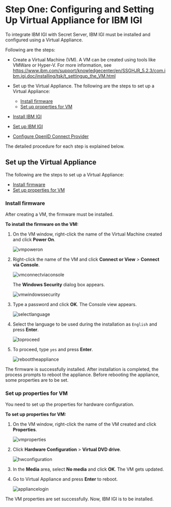 [title]: # (Configuring and Setting Up Virtual Appliance)
[tags]: # (introduction)
[priority]: # (101)
# Step One: Configuring and Setting Up Virtual Appliance for IBM IGI

To integrate IBM IGI with Secret Server, IBM IGI must be installed and configured using a Virtual Appliance. 

Following are the steps:
* Create a Virtual Machine (VM). A VM can be created using tools like VMWare or Hyper-V. For more information, see https://www.ibm.com/support/knowledgecenter/en/SSGHJR_5.2.3/com.ibm.igi.doc/installing/tsk/t_settingup_the_VM.html
*	Set up the Virtual Appliance. The following are the steps to set up a Virtual Appliance:
      * [Install firmware](#Install-firmware)
      * [Set up properties for VM](#Setup-properties-for-VM)
  * [Install IBM IGI](#Install-IBM-IGI)
  
  * [Set up IBM IGI](#Setup-IBM-IGI)
  
  * [Configure OpenID Connect Provider](#Configure-OpenID-Connect-Provider)
 
The detailed procedure for each step is explained below.

## Set up the Virtual Appliance

The following are the steps to set up a Virtual Appliance:

 * [Install firmware](#Install-firmware)
 * [Set up properties for VM](#Setup-properties-for-VM)

### Install firmware
After creating a VM, the firmware must be installed.

**To install the firmware on the VM:**
1. On the VM window, right-click the name of the Virtual Machine created and click **Power On**.

     ![vmpoweron](images/vmpoweron.png)

2. Right-click the name of the VM and click **Connect or View** > **Connect via Console**. 

     ![vmconnectviaconsole](images/vmconnectviaconsole.png)

    The **Windows Security** dialog box appears.

    ![vmwindowssecurity](images/vmwindowssecurity.png)

3. Type a password and click **OK**. The Console view appears.

     ![selectlanguage](images/selectlanguage.png)

4. Select the language to be used during the installation as `English` and press **Enter**.

     ![toproceed](images/toproceed.png)

5. To proceed, type `yes` and press **Enter**.

     ![reboottheappliance](images/reboottheappliance.png)

The firmware is successfully installed. After installation is completed, the process prompts to reboot the appliance. Before rebooting the appliance, some properties are to be set.

### Set up properties for VM
You need to set up the properties for hardware configuration.

**To set up properties for VM:**
1. On the VM window, right-click the name of the VM created and click **Properties**.

     ![vmproperties](images/vmproperties.png)

2. Click **Hardware Configuration** > **Virtual DVD drive**.

     ![hwconfiguration](images/hwconfiguration.png)

3.	In the **Media** area, select **No media** and click **OK**. The VM gets updated.
4.	Go to Virtual Appliance and press **Enter** to reboot.

     ![appliancelogin](images/appliancelogin.png)

The VM properties are set successfully. Now, IBM IGI is to be installed.
